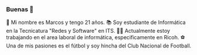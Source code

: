 ### Buenas 👋

🧑 Mi nombre es Marcos y tengo 21 años.
📚 Soy estudiante de Informática en la Tecnicatura "Redes y Software" en ITS.
👷‍♀️ Actualmente estoy trabajando en el area laboral de informática, especificamente en Ricoh.
⚽ Una de mis pasiones es el fútbol y soy hincha del Club Nacional de Football.
<!--
**dc1899/dc1899** is a ✨ _special_ ✨ repository because its `README.md` (this file) appears on your GitHub profile.

Here are some ideas to get you started:

- 🔭 I’m currently working on ...
- 🌱 I’m currently learning ...
- 👯 I’m looking to collaborate on ...
- 🤔 I’m looking for help with ...
- 💬 Ask me about ...
- 📫 How to reach me: ...
- 😄 Pronouns: ...
- ⚡ Fun fact: ...
-->
